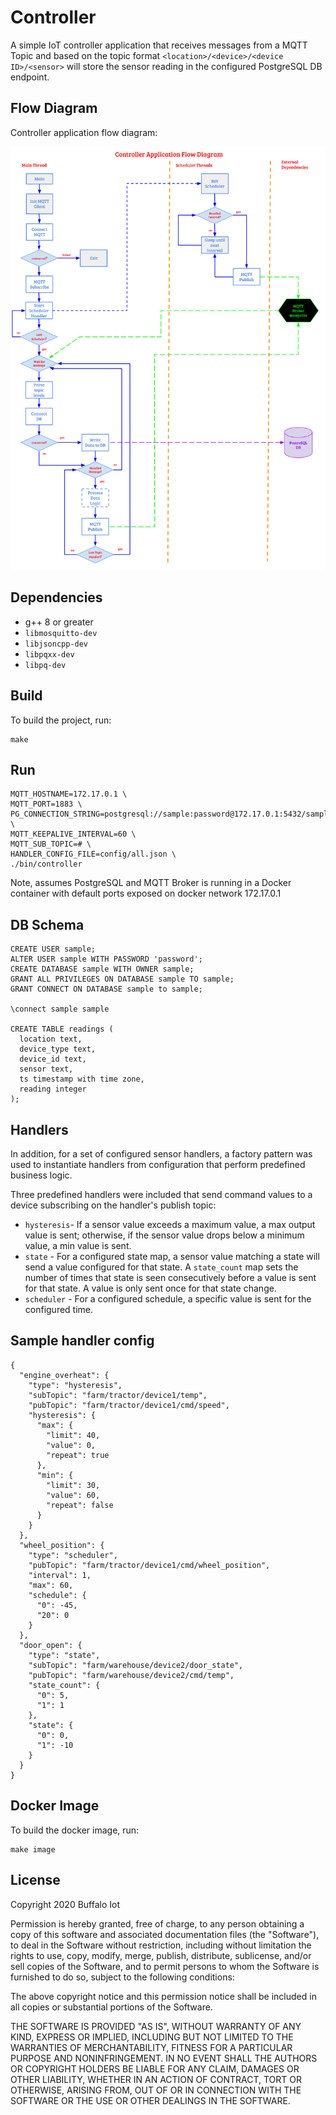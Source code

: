 # Controller

A simple IoT controller application that receives messages from a MQTT Topic and based on the topic format `<location>/<device>/<device ID>/<sensor>` will store the sensor reading in the configured PostgreSQL DB endpoint.

## Flow Diagram

Controller application flow diagram:

![Controller Flow Diagram](docs/controller-flow.png)

## Dependencies

* g++ 8 or greater
* `libmosquitto-dev`
* `libjsoncpp-dev`
* `libpqxx-dev`
* `libpq-dev`

## Build

To build the project, run:

```
make
```

## Run

```
MQTT_HOSTNAME=172.17.0.1 \
MQTT_PORT=1883 \
PG_CONNECTION_STRING=postgresql://sample:password@172.17.0.1:5432/sample \
MQTT_KEEPALIVE_INTERVAL=60 \
MQTT_SUB_TOPIC=# \
HANDLER_CONFIG_FILE=config/all.json \
./bin/controller
```

Note, assumes PostgreSQL and MQTT Broker is running in a Docker container with default ports exposed on docker network 172.17.0.1

## DB Schema

```
CREATE USER sample;
ALTER USER sample WITH PASSWORD 'password';
CREATE DATABASE sample WITH OWNER sample;
GRANT ALL PRIVILEGES ON DATABASE sample TO sample;
GRANT CONNECT ON DATABASE sample to sample;

\connect sample sample

CREATE TABLE readings (
  location text,
  device_type text,
  device_id text,
  sensor text,
  ts timestamp with time zone,
  reading integer
);
```

## Handlers

In addition, for a set of configured sensor handlers, a factory pattern was used to instantiate handlers from configuration that perform predefined business logic.

Three predefined handlers were included that send command values to a device subscribing on the handler's publish topic:

* `hysteresis`- If a sensor value exceeds a maximum value, a max output value is
                sent; otherwise, if the sensor value drops below a minimum value,
                a min value is sent.
* `state` - For a configured state map, a sensor value matching a state will send
            a value configured for that state.  A `state_count` map sets the number
            of times that state is seen consecutively before a value is sent for that
            state.  A value is only sent once for that state change.
* `scheduler` - For a configured schedule, a specific value is sent for the
                configured time.

## Sample handler config

```
{
  "engine_overheat": {
    "type": "hysteresis",
    "subTopic": "farm/tractor/device1/temp",
    "pubTopic": "farm/tractor/device1/cmd/speed",
    "hysteresis": {
      "max": {
        "limit": 40,
        "value": 0,
        "repeat": true
      },
      "min": {
        "limit": 30,
        "value": 60,
        "repeat": false
      }
    }
  },
  "wheel_position": {
    "type": "scheduler",
    "pubTopic": "farm/tractor/device1/cmd/wheel_position",
    "interval": 1,
    "max": 60,
    "schedule": {
      "0": -45,
      "20": 0
    }
  },
  "door_open": {
    "type": "state",
    "subTopic": "farm/warehouse/device2/door_state",
    "pubTopic": "farm/warehouse/device2/cmd/temp",
    "state_count": {
      "0": 5,
      "1": 1
    },
    "state": {
      "0": 0,
      "1": -10
    }
  }
}
```

## Docker Image

To build the docker image, run:

```
make image
```

## License

Copyright 2020 Buffalo Iot

Permission is hereby granted, free of charge, to any person obtaining a copy of this software and associated documentation files (the "Software"), to deal in the Software without restriction, including without limitation the rights to use, copy, modify, merge, publish, distribute, sublicense, and/or sell copies of the Software, and to permit persons to whom the Software is furnished to do so, subject to the following conditions:

The above copyright notice and this permission notice shall be included in all copies or substantial portions of the Software.

THE SOFTWARE IS PROVIDED "AS IS", WITHOUT WARRANTY OF ANY KIND, EXPRESS OR IMPLIED, INCLUDING BUT NOT LIMITED TO THE WARRANTIES OF MERCHANTABILITY, FITNESS FOR A PARTICULAR PURPOSE AND NONINFRINGEMENT. IN NO EVENT SHALL THE AUTHORS OR COPYRIGHT HOLDERS BE LIABLE FOR ANY CLAIM, DAMAGES OR OTHER LIABILITY, WHETHER IN AN ACTION OF CONTRACT, TORT OR OTHERWISE, ARISING FROM, OUT OF OR IN CONNECTION WITH THE SOFTWARE OR THE USE OR OTHER DEALINGS IN THE SOFTWARE.
